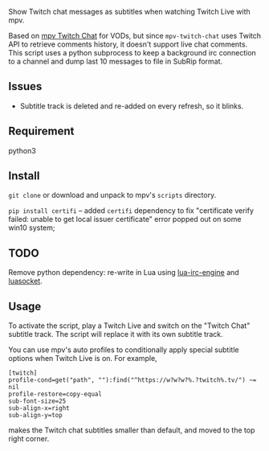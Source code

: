 Show Twitch chat messages as subtitles when watching Twitch Live with mpv.

Based on [mpv Twitch Chat](https://github.com/CrendKing/mpv-twitch-chat/) for VODs, but since `mpv-twitch-chat` uses Twitch API to retrieve comments history, it doesn't support live chat comments. This script uses a python subprocess to keep a background irc connection to a channel and dump last 10 messages to file in SubRip format.

## Issues

* Subtitle track is deleted and re-added on every refresh, so it blinks.

## Requirement

python3

## Install

`git clone` or download and unpack to mpv's `scripts` directory.

`pip install certifi` – added `certifi` dependency to fix "certificate verify failed: unable to get local issuer certificate" error popped out on some win10 system;


## TODO

Remove python dependency: re-write in Lua using [lua-irc-engine](https://github.com/mirrexagon/lua-irc-engine) and [luasocket](https://github.com/diegonehab/luasocket).

## Usage

To activate the script, play a Twitch Live and switch on the "Twitch Chat" subtitle track. The script will replace it with its own subtitle track.

You can use mpv's auto profiles to conditionally apply special subtitle options when Twitch Live is on. For example,
```
[twitch]
profile-cond=get("path", ""):find("^https://w?w?w?%.?twitch%.tv/") ~= nil
profile-restore=copy-equal
sub-font-size=25
sub-align-x=right
sub-align-y=top
```
makes the Twitch chat subtitles smaller than default, and moved to the top right corner.